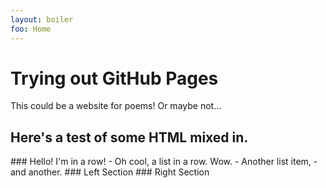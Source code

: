 ```yaml
---
layout: boiler
foo: Home
---
```

# Trying out GitHub Pages
This could be a website for poems! Or maybe not...

## Here's a test of some HTML mixed in.
<span class='row'>
    ### Hello! I'm in a row!
    - Oh cool, a list in a row. Wow.
    - Another list item,
    - and another.
</span>
<span class='row'>
    <span class='col'>
        ### Left Section
    </span>
    <span class='col' markdown="1">
        ### Right Section
    </span>
</span>